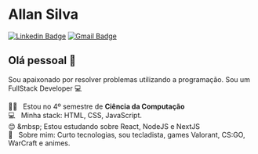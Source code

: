 # Allan Silva

[![Linkedin Badge](https://img.shields.io/badge/-allanlimass-blue?style=flat-square&logo=Linkedin&logoColor=white&link=https://www.linkedin.com/in/allanlimass/)](https://www.linkedin.com/in/allanlimass/) 
[![Gmail Badge](https://img.shields.io/badge/-allanlimass-c14438?style=flat-square&logo=Gmail&logoColor=white&link=mailto:allan.interlock@gmail.com)](mailto:allan.interlock@gmail.com)

## Olá pessoal 👋
Sou apaixonado por resolver problemas utilizando a programação.
Sou um FullStack Developer :computer:

 👨‍🎓  &nbsp; Estou no 4º semestre de **Ciência da Computação**
 <br/> :computer: &nbsp; Minha stack: HTML, CSS, JavaScript.
 <br/> :blush: &mbsp; Estou estudando sobre React, NodeJS e NextJS
 <br/> 💬  &nbsp; Sobre mim: Curto tecnologias, sou tecladista, games Valorant, CS:GO, WarCraft e animes. 

